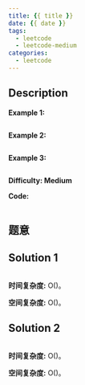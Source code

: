 ```yaml
---
title: {{ title }}
date: {{ date }}
tags:
  - leetcode
  - leetcode-medium
categories:
  - leetcode
---
```


## Description



**Example 1:**

```

```

**Example 2:**

```

```

**Example 3:**

```

```

**Difficulty: Medium**

**Code:**

```java

```

## 题意



<!-- more -->

## Solution 1



```java

```

**时间复杂度:** O()。

**空间复杂度:** O()。

## Solution 2



```java

```

**时间复杂度:** O()。

**空间复杂度:** O()。

